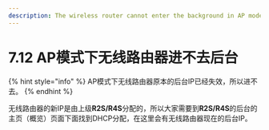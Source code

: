 ```yaml
---
description: The wireless router cannot enter the background in AP mode
---
```


# 7.12  AP模式下无线路由器进不去后台

{% hint style="info" %}
AP模式下无线路由器原本的后台IP已经失效，所以进不去。
{% endhint %}

无线路由器的新IP是由上级**R2S/R4S**分配的，所以大家需要到**R2S/R4S**的后台的主页（概览）页面下面找到DHCP分配，在这里会有无线路由器现在的后台IP。
